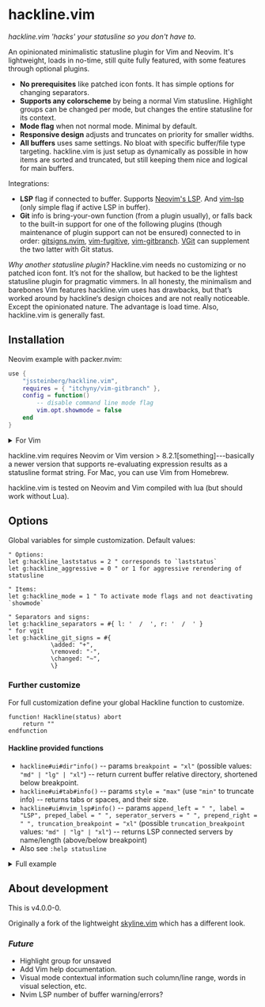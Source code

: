 # hackline.vim

*hackline.vim 'hacks' your statusline so you don't have to.*

An opinionated minimalistic statusline plugin for Vim and Neovim. It's lightweight, loads in no-time, still quite fully featured, with some features through optional plugins.

- **No prerequisites** like patched icon fonts. It has simple options for changing separators.
- **Supports any colorscheme** by being a normal Vim statusline. Highlight groups can be changed per mode, but changes the entire statusline for its context.
- **Mode flag** when not normal mode. Minimal by default.
- **Responsive design** adjusts and truncates on priority for smaller widths.
- **All buffers** uses same settings. No bloat with specific buffer/file type targeting. hackline.vim is just setup as dynamically as possible in how items are sorted and truncated, but still keeping them nice and logical for main buffers.

Integrations:

- **LSP** flag if connected to buffer. Supports [Neovim's LSP](https://github.com/neovim/nvim-lspconfig). And [vim-lsp](https://github.com/prabirshrestha/vim-lsp) (only simple flag if active LSP in buffer).
- **Git** info is bring-your-own function (from a plugin usually), or falls back to the built-in support for one of the following plugins (though maintenance of plugin support can not be ensured) connected to in order: [gitsigns.nvim](https://github.com/lewis6991/gitsigns.nvim), [vim-fugitive](https://github.com/tpope/vim-fugitive), [vim-gitbranch](https://github.com/itchyny/vim-gitbranch). [VGit](https://github.com/tanvirtin/vgit.nvim) can supplement the two latter with Git status.

*Why another statusline plugin?*
Hackline.vim needs no customizing or no patched icon font. It’s not for the shallow, but hacked to be the lightest statusline plugin for pragmatic vimmers. In all honesty, the minimalism and barebones Vim features hackline.vim uses has drawbacks, but that’s worked around by hackline‘s design choices and are not really noticeable. Except the opinionated nature. The advantage is load time. Also, hackline.vim is generally fast.


## Installation

Neovim example with packer.nvim:

```lua
use {
	"jssteinberg/hackline.vim",
	requires = { "itchyny/vim-gitbranch" },
	config = function()
		-- disable command line mode flag
		vim.opt.showmode = false
	end
}
```

<details>
<summary>For Vim</summary>

```vim
" minpac
call minpac#add('jssteinberg/hackline.vim')
```

(And it should be equally simple with vim-plug).

</details>

hackline.vim requires Neovim or Vim version > 8.2.1[something]---basically a newer version that supports re-evaluating expression results as a statusline format string.
For Mac, you can use Vim from Homebrew.

hackline.vim is tested on Neovim and Vim compiled with lua (but should work without Lua).


## Options

Global variables for simple customization. Default values:

```vim
" Options:
let g:hackline_laststatus = 2 " corresponds to `laststatus`
let g:hackline_aggressive = 0 " or 1 for aggressive rerendering of statusline

" Items:
let g:hackline_mode = 1 " To activate mode flags and not deactivating `showmode`

" Separators and signs:
let g:hackline_separators = #{ l: '  /  ', r: '  /  ' }
" for vgit
let g:hackline_git_signs = #{
			\added: "+",
			\removed: "-",
			\changed: "~",
			\}
```

### Further customize

For full customization define your global Hackline function to customize.

```vim
function! Hackline(status) abort
	return ""
endfunction
```

#### Hackline provided functions

- `hackline#ui#dir"info()` -- params `breakpoint = "xl"` (possible values: `"md" | "lg" | "xl"`) -- return current buffer relative directory, shortened below breakpoint.
- `hackline#ui#tab#info()` -- params `style = "max"` (use  `"min"` to truncate info) -- returns tabs or spaces, and their size.
- `hackline#ui#nvim_lsp#info()` -- params `append_left = " ", label = "LSP", preped_label = " ", seperator_servers = " ", prepend_right = " ", truncation_breakpoint = "xl"` (possible `truncation_breakpoint` values: `"md" | "lg" | "xl"`) -- returns LSP connected servers by name/length (above/below breakpoint)
- Also see `:help statusline`


<details>
<summary>Full example</summary>

```vim
function! Hackline(status) abort
	let l:active = a:status
	" separator sections
	let l:sep = #{l: "  ", r: "  "}
	" separator items
	let l:sep_i = "/"
	" length in spaces for item separator
	let l:len_i = repeat(" ", strlen(l:sep_i))
	let l:line = ""

	" Statusline Left Side
	" --------------------

	" set statusline default color
	let l:line .= l:active ? "%#StatusLine#" : "%#StatusLineNC#"
	" set mode style
	if l:active && mode() != "n"
		let l:line .= s:ShowMode()
	endif
	let l:line .= " "
	" modified flag
	let l:line .= "%(%m" . l:sep.l . "%)"
	" buffern number
	let l:line .= "%(#%{bufnr()}%)"
	" filetype
	let l:line .= "%(" . l:sep_i . "%{&filetype}%)"
	" filename
	let l:line .= "%(" . l:sep.l . "%t%)"
	" truncation point
	let l:line .= l:sep.l . "%<"
	" CWD
	if len(getcwd(0)) > 1
		let l:line .= "%(%{split(getcwd(0), '/')[-1]}%)"
		" Git
		let l:line .= hackline#ui#git#info("*")
		" file path
		let l:line .= "%( %{hackline#ui#dir#info('xl')}%)"
	endif
	" sep l
	let l:line .= l:sep.l
	" Lang
	if l:active && &spell == 1
		let l:line .= "%(%{&spelllang}" . l:sep_i . "%)"
	endif
	" encoding
	let l:line .= "%(%{hackline#fileencoding#info()}%)"
	" format
	let l:line .= "%(" . l:sep_i . "%{&fileformat}%)"
	" tabs/spaces
	let l:line .= "%(" . l:sep_i . "%{hackline#ui#tab#info('min')}%)"
	" Nvim LSP
	if l:active && has("nvim")
		let l:line .= hackline#ui#nvim_lsp#info(l:sep.l, l:len_i)
	endif
	" Vim LSP
	if l:active && get(b:, "hackline_use_vim_lsp", "0")
		let l:line .= l:sep.l . "LSP" . l:len_i
	endif

	" Statusline Right Side
	" ---------------------
	let l:line .= "%=" . l:len_i

	" Cursor position
	let l:line .= "%l/%L:%c"
	" End spacing
	let l:line .= " "

	return l:line
endfunction

function! s:ShowMode(sep_l = "", sep_r = "") abort
	if mode() == "i"     | return "%#IncSearch#"
	elseif mode() == "c" | return "%#IncSearch#"
	elseif mode() == "t" | return "%#IncSearch#"
	elseif mode() == "r" | return "%#IncSearch#"
	elseif mode() == "s" | return "%#IncSearch#"
	else                 | return "%#IncSearch#"
	endif
endfunction
```

</details>


## About development

This is v4.0.0-0.

Originally a fork of the lightweight [skyline.vim](https://github.com/ourigen/skyline.vim) which has a different look.

### *Future*

- Highlight group for unsaved
- Add Vim help documentation.
- Visual mode contextual information such column/line range, words in visual selection, etc.
- Nvim LSP number of buffer warning/errors?
